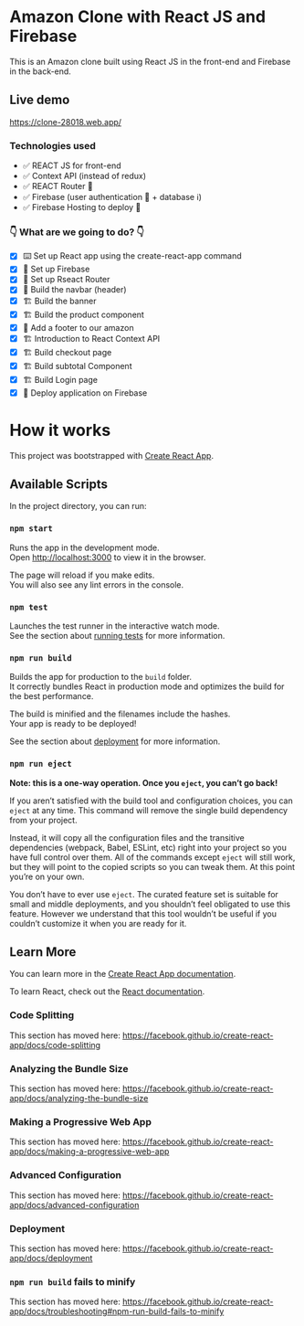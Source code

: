 # Amazon Clone with React JS and Firebase

This is an Amazon clone built using React JS in the front-end and Firebase in the back-end.

## Live demo

https://clone-28018.web.app/

### Technologies used

-   ✅ REACT JS for front-end
-   ✅ Context API (instead of redux)
-   ✅ REACT Router 🧭
-   ✅ Firebase (user authentication 🔑 + database ℹ️)
-   ✅ Firebase Hosting to deploy 🚀

### 👇 What are we going to do? 👇

-   [x] ⌨️ Set up React app using the create-react-app command
-   [x] 🚀 Set up Firebase
-   [x] 🔄 Set up Rseact Router
-   [x] 🧭 Build the navbar (header)
-   [x] 🏗 Build the banner
-   [x] 🏗 Build the product component
-   [x] 🦶 Add a footer to our amazon
-   [x] 🏗 Introduction to React Context API
-   [x] 🏗 Build checkout page
-   [x] 🏗 Build subtotal Component
-   [x] 🏗 Build Login page
-   [x] 🚀 Deploy application on Firebase

# How it works

This project was bootstrapped with [Create React App](https://github.com/facebook/create-react-app).

## Available Scripts

In the project directory, you can run:

### `npm start`

Runs the app in the development mode.<br />
Open [http://localhost:3000](http://localhost:3000) to view it in the browser.

The page will reload if you make edits.<br />
You will also see any lint errors in the console.

### `npm test`

Launches the test runner in the interactive watch mode.<br />
See the section about [running tests](https://facebook.github.io/create-react-app/docs/running-tests) for more information.

### `npm run build`

Builds the app for production to the `build` folder.<br />
It correctly bundles React in production mode and optimizes the build for the best performance.

The build is minified and the filenames include the hashes.<br />
Your app is ready to be deployed!

See the section about [deployment](https://facebook.github.io/create-react-app/docs/deployment) for more information.

### `npm run eject`

**Note: this is a one-way operation. Once you `eject`, you can’t go back!**

If you aren’t satisfied with the build tool and configuration choices, you can `eject` at any time. This command will remove the single build dependency from your project.

Instead, it will copy all the configuration files and the transitive dependencies (webpack, Babel, ESLint, etc) right into your project so you have full control over them. All of the commands except `eject` will still work, but they will point to the copied scripts so you can tweak them. At this point you’re on your own.

You don’t have to ever use `eject`. The curated feature set is suitable for small and middle deployments, and you shouldn’t feel obligated to use this feature. However we understand that this tool wouldn’t be useful if you couldn’t customize it when you are ready for it.

## Learn More

You can learn more in the [Create React App documentation](https://facebook.github.io/create-react-app/docs/getting-started).

To learn React, check out the [React documentation](https://reactjs.org/).

### Code Splitting

This section has moved here: https://facebook.github.io/create-react-app/docs/code-splitting

### Analyzing the Bundle Size

This section has moved here: https://facebook.github.io/create-react-app/docs/analyzing-the-bundle-size

### Making a Progressive Web App

This section has moved here: https://facebook.github.io/create-react-app/docs/making-a-progressive-web-app

### Advanced Configuration

This section has moved here: https://facebook.github.io/create-react-app/docs/advanced-configuration

### Deployment

This section has moved here: https://facebook.github.io/create-react-app/docs/deployment

### `npm run build` fails to minify

This section has moved here: https://facebook.github.io/create-react-app/docs/troubleshooting#npm-run-build-fails-to-minify
